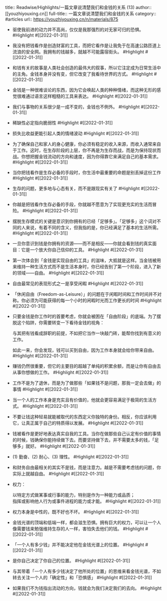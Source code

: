 title:: Readwise/Highlights/一篇文章说清楚我们和金钱的关系 (13)
author:: [[youzhiyouxing.cn]]
full-title:: 一篇文章说清楚我们和金钱的关系
category:: #articles
url:: https://youzhiyouxing.cn/n/materials/875

- 驱使我前进的动力并不高尚，仅仅是我那强烈的对无家可归的恐惧。 #Highlight #[[2022-01-31]]
- 我没有把钱看作是创造财富的工具，而把它看作是让我免于在高速公路匝道上流浪的安全网。我拥有的钱越多，就越不可能露宿街头。 #Highlight #[[2022-01-31]]
- 和钱有关的故事是人类社会创造的最伟大的叙事，所以它注定成为日常生活中的主角。金钱本身并没有变，但它改变了我看待世界的方式。 #Highlight #[[2022-01-31]]
- 金钱是一种很难谈论的东西，因为它会唤起人类的种种情绪，而这种无形的感觉很难通过语言这样粗糙的工具来表达。 #Highlight #[[2022-01-31]]
- 我们与事物的关系很少是一成不变的，金钱也不例外。 #Highlight #[[2022-01-31]]
- 稀缺性必定指向脆弱性 #Highlight #[[2022-01-31]]
- 损失比收益更能引起人类的情绪波动 #Highlight #[[2022-01-31]]
- 为了确保自己和家人的身心健康，你必须有稳定的收入来源，而收入通常来自于工作。这时，在生存阶段的上层，你不再是为生存而战，而是为保持现状而战。你想把握金钱流动的方向和速度，因为你得靠它来满足自己的基本需求。 #Highlight #[[2022-01-31]]
- 当你把钱看作是生存必备的手段时，你生活中最重要的命题是别丢掉这份工作 #Highlight #[[2022-01-31]]
- 生存的问题，更多地与心态有关，而不是跟现实有关了 #Highlight #[[2022-01-31]]
- 你越是把钱看作生存必备的手段，你就越不愿意为了实现更充实的生活而冒险。 #Highlight #[[2022-01-31]]
- 摆脱生存模式的关键是意识到你拥有的已经「足够多」。「足够多」这个词对不同的人来说，有着不同的含义，但我指的是，你已经满足了基本的生活所需。 #Highlight #[[2022-01-31]]
- 一旦你意识到钱是你拥有的资源——而不是相反——你就会看到钱的真实面目：它是一个放大你自己信仰的工具。 #Highlight #[[2022-01-31]]
- 第一次体会到「金钱是实现自由的工具」的滋味，大抵就是这样。当金钱被用来维持一种生活方式而不是生活本身时，你已经告别了第一个阶段，进入了新的领域——自由。 #Highlight #[[2022-01-31]]
- 自由最常见的表现形式之一是享受闲暇 #Highlight #[[2022-01-31]]
- 「休闲自由（Freedom-as-Leisure）」的问题在于闲暇时间和工作时间并不对称。你必须为可能获得的每一个小时的闲暇时光而工作更长的时间 #Highlight #[[2022-01-31]]
- 只要金钱是你工作时的首要考虑，你就会被困在「自由阶段」的底端。为了摆脱这个陷阱，你需要转变一下看待金钱的视角：
  
  与其把有钱看成辞职的前提，不如把它当作一块敲门砖，能帮你找到有意义的工作。
  
  如此一来，你会发现，钱可以买到自由，因为工作本身就会给你带来自由。 #Highlight #[[2022-01-31]]
- 赚钱仍然很重要，但它的主要目的超越了单纯的积累余额，而是让你有自由去从事你想做的工作。 #Highlight #[[2022-01-31]]
- 工作不是为了退休，而是为了做那些「如果钱不是问题，那我一定会去做」的事情 #Highlight #[[2022-01-31]]
- 当一个人的工作本身是充实且有价值的，他就会更容易满足于极简的生活方式。 #Highlight #[[2022-01-31]]
- 不要让钱这种轻易就能被取代的东西定义你独特的身份。相反，你应该利用它，让真正属于自己的特质得以发展。 #Highlight #[[2022-01-31]]
- 钱被看作是更好地表达真实自我的工具。当你在做那些自己认定有价值的事情的时候，钱确保你能持续做下去。而要坚持做下去，并不需要太多的钱，「足够多」就好。 #Highlight #[[2022-01-31]]
- (1) 勤奋、(2) 耐心、(3) 理性。 #Highlight #[[2022-01-31]]
- 和财务自由最相关的其实不是钱，而是注意力。越是不需要考虑钱的问题，你实际上就越自由。 #Highlight #[[2022-01-31]]
- 权力：
  
  
  以特定方式做某事或行事的能力，特别是作为一种能力或品质；    
  指挥或影响他人行为或事件进程的能力或才能。 #Highlight #[[2022-01-31]]
- 权力本身是中性的，既不好也不坏。 #Highlight #[[2022-01-31]]
- 金钱光谱的顶端和低端一样，都会滋生恐惧。拥有巨大的权力，可以让一个人像需要钱来勉强维持生存的人一样，害怕失去他们的钱。 #Highlight #[[2022-01-31]]
- 「一个人有多少钱」并不能决定他在金钱光谱上的位置。 #Highlight #[[2022-01-31]]
- 是你自己决定了你自己的位置。 #Highlight #[[2022-01-31]]
- 与其带着「一个人有多少钱决定了他所处的位置」的思维来看金钱光谱，不如转去关注一个人的「确定性」和「恐惧感」 #Highlight #[[2022-01-31]]
- 如果我们不为钱指出流动的方向，钱就会为我们决定我们的去向。 #Highlight #[[2022-01-31]]